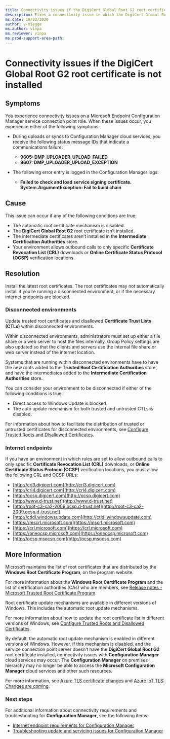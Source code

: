 ```yaml
---
title: Connectivity issues if the DigiCert Global Root G2 root certificate is not installed
description: Fixes a connectivity issue in which the DigiCert Global Root G2 root certificate is not installed.
ms.date: 10/22/2020
author: v-miegge
ms.author: vinpa
ms.reviewer: vinpa
ms.prod-support-area-path:
---
```


# Connectivity issues if the DigiCert Global Root G2 root certificate is not installed

## Symptoms

You experience connectivity issues on a Microsoft Endpoint Configuration Manager service connection point role. When these issues occur, you experience either of the following symptoms:

- During uploads or syncs to Configuration Manager cloud services, you receive the following status message IDs that indicate a communications failure:

  - **9605: DMP_UPLOADER_UPLOAD_FAILED**
  - **9607: DMP_UPLOADER_UPLOAD_EXCEPTION**
  
- The following error entry is logged in the Configuration Manager logs:

  - **Failed to check and load service signing certificate. System.ArgumentException: Fail to build chain**

## Cause

This issue can occur if any of the following conditions are true:

- The automatic root certificate mechanism is disabled.
- The **DigiCert Global Root G2** root certificate isn’t installed.
- The intermediate certificates aren’t installed in the **Intermediate Certification Authorities** store.
- Your environment allows outbound calls to only specific **Certificate Revocation List (CRL)** downloads or **Online Certificate Status Protocol (OCSP)** verification locations.

## Resolution

Install the latest root certificates. The root certificates may not automatically install if you’re running a disconnected environment, or if the necessary internet endpoints are blocked.

### Disconnected environments

Update trusted root certificates and disallowed **Certificate Trust Lists (CTLs)** within disconnected environments.

Within disconnected environments, administrators must set up either a file share or a web server to host the files internally. Group Policy settings are also updated so that the clients and servers use the internal file share or web server instead of the internet location.

Systems that are running within disconnected environments have to have the new roots added to the **Trusted Root Certification Authorities** store, and have the intermediates added to the **Intermediate Certification Authorities** store.

You can consider your environment to be disconnected if either of the following conditions is true:

- Direct access to Windows Update is blocked.
- The auto update mechanism for both trusted and untrusted CTLs is disabled.

For information about how to facilitate the distribution of trusted or untrusted certificates for disconnected environments, see [Configure Trusted Roots and Disallowed Certificates](https://docs.microsoft.com/previous-versions/windows/it-pro/windows-server-2012-R2-and-2012/dn265983%28v=ws.11%29).

### Internet endpoints

If you have an environment in which rules are set to allow outbound calls to only specific **Certificate Revocation List (CRL)** downloads, or **Online Certificate Status Protocol (OCSP)** verification locations, you must allow the following CRL and OCSP URLs:

- [http://crl3.digicert.com](http://crl3.digicert.com)
- [http://crl4.digicert.com](http://crl4.digicert.com)
- [http://ocsp.digicert.com](http://ocsp.digicert.com)
- [http://www.d-trust.net](http://www.d-trust.net)
- [http://root-c3-ca2-2009.ocsp.d-trust.net](http://root-c3-ca2-2009.ocsp.d-trust.net)
- [http://ctldl.windowsupdate.com](http://ctldl.windowsupdate.com)
- [https://mscrl.microsoft.com](https://mscrl.microsoft.com)
- [https://crl.microsoft.com](https://crl.microsoft.com)
- [https://oneocsp.microsoft.com](https://oneocsp.microsoft.com)
- [http://ocsp.msocsp.com](http://ocsp.msocsp.com)

## More Information

Microsoft maintains the list of root certificates that are distributed by the **Windows Root Certificate Program**, on the program website.

For more information about the **Windows Root Certificate Program** and the list of certification authorities (CAs) who are members, see [Release notes - Microsoft Trusted Root Certificate Program](https://docs.microsoft.com/security/trusted-root/release-notes).

Root certificate update mechanisms are available in different versions of Windows. This includes the automatic root update mechanisms.

 For more information about how to update the root certificate list in different versions of Windows, see [Configure Trusted Roots and Disallowed Certificates](https://docs.microsoft.com/previous-versions/windows/it-pro/windows-server-2012-R2-and-2012/dn265983%28v=ws.11%29?redirectedfrom=MSDN).

By default, the automatic root update mechanism is enabled in different versions of Windows. However, if this mechanism is disabled, and  the service connection point server doesn’t have the **DigiCert Global Root G2** root certificate installed, connectivity issues with **Configuration Manager** cloud services may occur. The **Configuration Manager** on premises hierarchy may no longer be able to access the **Microsoft Configuration Manager** cloud services and other such resources.

 For more information, see [Azure TLS certificate changes](https://docs.microsoft.com/azure/security/fundamentals/tls-certificate-changes) and [Azure IoT TLS: Changes are coming](https://techcommunity.microsoft.com/t5/internet-of-things/azure-iot-tls-changes-are-coming-and-why-you-should-care/ba-p/1658456).

### Next steps

For additional information about connectivity requirements and troubleshooting for **Configuration Manager**, see the following items:

- [Internet endpoint requirements for Configuration Manager](https://docs.microsoft.com/mem/configmgr/core/plan-design/network/internet-endpoints)
- [Troubleshooting update and servicing issues for Configuration Manager](https://docs.microsoft.com/troubleshoot/mem/configmgr/understand-troubleshoot-updates-servicing)
